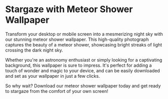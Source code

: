 <!--
Write me markdown content of website with wallpaper:

"A photograph of a meteor shower, with bright streaks of light crossing the night sky."

The header of the page should not be copy of the text but rather a real content of the website which is using this wallpaper.
-->

<!--font:Poppins-->

# Stargaze with Meteor Shower Wallpaper

Transform your desktop or mobile screen into a mesmerizing night sky with our stunning meteor shower wallpaper. This high-quality photograph captures the beauty of a meteor shower, showcasing bright streaks of light crossing the dark night sky.

Whether you're an astronomy enthusiast or simply looking for a captivating background, this wallpaper is sure to impress. It's perfect for adding a touch of wonder and magic to your device, and can be easily downloaded and set as your wallpaper in just a few clicks.

So why wait? Download our meteor shower wallpaper today and get ready to stargaze from the comfort of your own screen!
